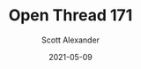 ---
layout: podcast
title: "Open Thread 171"
author: Scott Alexander
description: https://astralcodexten.substack.com/p/open-thread-171
date: 2021-05-09
length: 357219
duration: 89
guid: open-thread-171
---